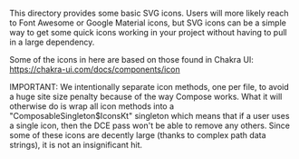 This directory provides some basic SVG icons. Users will more likely reach to Font Awesome or Google Material icons, but
SVG icons can be a simple way to get some quick icons working in your project without having to pull in a large
dependency.

Some of the icons in here are based on those found in Chakra UI: https://chakra-ui.com/docs/components/icon

IMPORTANT: We intentionally separate icon methods, one per file, to avoid a huge site size penalty because of the way
Compose works. What it will otherwise do is wrap all icon methods into a "ComposableSingleton$IconsKt" singleton which
means that if a user uses a single icon, then the DCE pass won't be able to remove any others. Since some of these icons
are decently large (thanks to complex path data strings), it is not an insignificant hit.